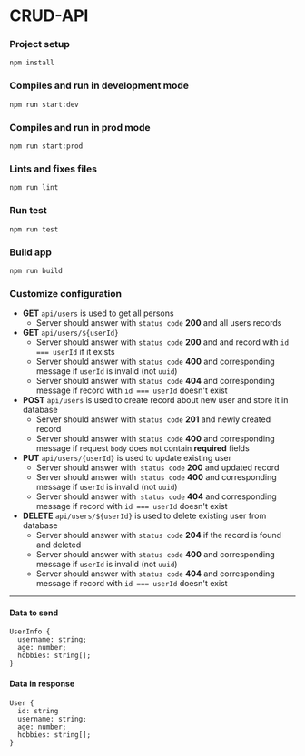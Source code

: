 # CRUD-API
### Project setup
```
npm install
```
### Compiles and run in development mode 
```
npm run start:dev
```
### Compiles and run in prod mode 
```
npm run start:prod
```
### Lints and fixes files
```
npm run lint
```
### Run test
```
npm run test
```
### Build app
```
npm run build
```
### Customize configuration
  - **GET** `api/users` is used to get all persons
       - Server should answer with `status code` **200** and all users records
  - **GET** `api/users/${userId}` 
       - Server should answer with `status code` **200** and and record with `id === userId` if it exists
       - Server should answer with `status code` **400** and corresponding message if `userId` is invalid (not `uuid`)
       - Server should answer with `status code` **404** and corresponding message if record with `id === userId` doesn't exist
  - **POST** `api/users` is used to create record about new user and store it in database
       - Server should answer with `status code` **201** and newly created record
       - Server should answer with `status code` **400** and corresponding message if request `body` does not contain **required** fields
  - **PUT** `api/users/{userId}` is used to update existing user
       - Server should answer with` status code` **200** and updated record
       - Server should answer with` status code` **400** and corresponding message if `userId` is invalid (not `uuid`)
       - Server should answer with` status code` **404** and corresponding message if record with `id === userId` doesn't exist
  - **DELETE** `api/users/${userId}` is used to delete existing user from database
       - Server should answer with `status code` **204** if the record is found and deleted
       - Server should answer with `status code` **400** and corresponding message if `userId` is invalid (not `uuid`)
       - Server should answer with `status code` **404** and corresponding message if record with `id === userId` doesn't exist
---
#### Data to send 
```
UserInfo {
  username: string;
  age: number;
  hobbies: string[];
}
```

#### Data in response
```
User {
  id: string
  username: string;
  age: number;
  hobbies: string[];
}
```
